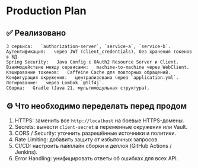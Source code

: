 # Production Plan

## ✅ Реализовано

    3 сервиса:   `authorization-server`, `service-a`, `service-b`.
    Аутентификация:   через JWT (client_credentials), без хранения токенов в БД.
    Spring Security:   Java Config с OAuth2 Resource Server и Client.
    Взаимодействие между сервисами:   machine-to-machine через WebClient.
    Кэширование токенов:   Caffeine Cache для повторных обращений.
    Конфигурация окружения:   централизована через `application.yml`.
    Логирование:   через Lombok `@Slf4j`.
    Сборка:   Gradle (Java 21, мультимодульная структура).

## ⚙️ Что необходимо переделать перед продом

1.   HTTPS: заменить все `http://localhost` на боевые HTTPS-домены.
2.   Secrets: вынести `client-secret` в переменные окружения или Vault.
3.   CORS / Security: уточнить разрешённые источники и политики.
4.   Rate Limiting: добавить защиту от избыточных запросов.
5.   CI/CD:   настроить пайплайн сборки и деплоя (GitHub Actions / Jenkins).
6.   Error Handling: унифицировать ответы об ошибках для всех API.

